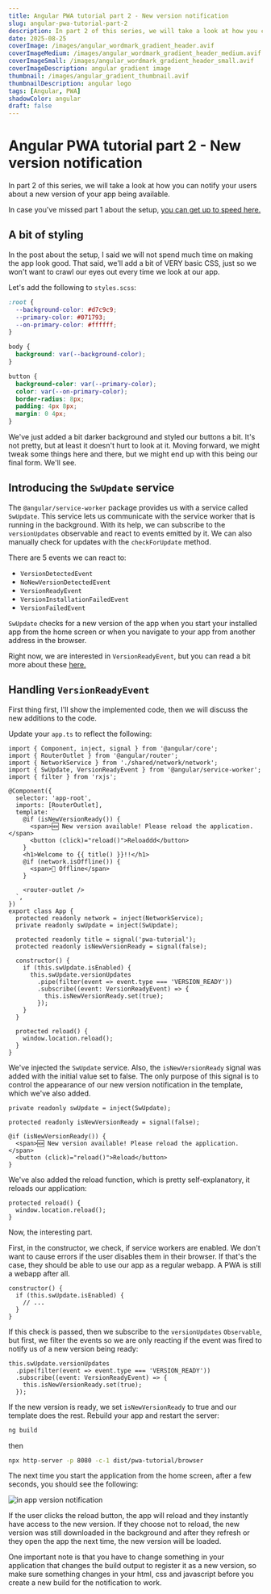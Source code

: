 ```yaml
---
title: Angular PWA tutorial part 2 - New version notification
slug: angular-pwa-tutorial-part-2
description: In part 2 of this series, we will take a look at how you can notify your users about a new version of your app being available
date: 2025-08-25
coverImage: /images/angular_wordmark_gradient_header.avif
coverImageMedium: /images/angular_wordmark_gradient_header_medium.avif
coverImageSmall: /images/angular_wordmark_gradient_header_small.avif
coverImageDescription: angular gradient image
thumbnail: /images/angular_gradient_thumbnail.avif
thumbnailDescription: angular logo
tags: [Angular, PWA]
shadowColor: angular
draft: false
---
```


# Angular PWA tutorial part 2 - New version notification

In part 2 of this series, we will take a look at how you can notify your users about a new version of your app being available.

In case you've missed part 1 about the setup, [you can get up to speed here.](https://bneuhausz.dev/blog/angular-pwa-tutorial-part-1)

## A bit of styling

In the post about the setup, I said we will not spend much time on making the app look good. That said, we'll add a bit of VERY basic CSS, just so we won't want to crawl our eyes out every time we look at our app.

Let's add the following to ``styles.scss``:

```scss
:root {
  --background-color: #d7c9c9;
  --primary-color: #071793;
  --on-primary-color: #ffffff;
}

body {
  background: var(--background-color);
}

button {
  background-color: var(--primary-color);
  color: var(--on-primary-color);
  border-radius: 8px;
  padding: 4px 8px;
  margin: 0 4px;
}
```

We've just added a bit darker background and styled our buttons a bit. It's not pretty, but at least it doesn't hurt to look at it. Moving forward, we might tweak some things here and there, but we might end up with this being our final form. We'll see.

## Introducing the ``SwUpdate`` service

The ``@angular/service-worker`` package provides us with a service called ``SwUpdate``. This service lets us communicate with the service worker that is running in the background. With its help, we can subscribe to the ``versionUpdates`` observable and react to events emitted by it. We can also manually check for updates with the ``checkForUpdate`` method.

There are 5 events we can react to:

- ``VersionDetectedEvent``
- ``NoNewVersionDetectedEvent``
- ``VersionReadyEvent``
- ``VersionInstallationFailedEvent``
- ``VersionFailedEvent``

``SwUpdate`` checks for a new version of the app when you start your installed app from the home screen or when you navigate to your app from another address in the browser.

Right now, we are interested in ``VersionReadyEvent``, but you can read a bit more about these [here.](https://angular.dev/ecosystem/service-workers/communications)

## Handling ``VersionReadyEvent``

First thing first, I'll show the implemented code, then we will discuss the new additions to the code.

Update your ``app.ts`` to reflect the following:

```angular-ts
import { Component, inject, signal } from '@angular/core';
import { RouterOutlet } from '@angular/router';
import { NetworkService } from './shared/network/network';
import { SwUpdate, VersionReadyEvent } from '@angular/service-worker';
import { filter } from 'rxjs';

@Component({
  selector: 'app-root',
  imports: [RouterOutlet],
  template: `
    @if (isNewVersionReady()) {
      <span>🆕 New version available! Please reload the application.</span>
      <button (click)="reload()">Reloaddd</button>
    }
    <h1>Welcome to {{ title() }}!!</h1>
    @if (network.isOffline()) {
      <span>🚫 Offline</span>
    }

    <router-outlet />
  `,
})
export class App {
  protected readonly network = inject(NetworkService);
  private readonly swUpdate = inject(SwUpdate);

  protected readonly title = signal('pwa-tutorial');
  protected readonly isNewVersionReady = signal(false);

  constructor() {
    if (this.swUpdate.isEnabled) {
      this.swUpdate.versionUpdates
        .pipe(filter(event => event.type === 'VERSION_READY'))
        .subscribe((event: VersionReadyEvent) => {
          this.isNewVersionReady.set(true);
        });
    }
  }

  protected reload() {
    window.location.reload();
  }
}

```

We've injected the ``SwUpdate`` service. Also, the ``isNewVersionReady`` signal was added with the initial value set to false. The only purpose of this signal is to control the appearance of our new version notification in the template, which we've also added.

```angular-ts
private readonly swUpdate = inject(SwUpdate);

protected readonly isNewVersionReady = signal(false);
```

```angular-html
@if (isNewVersionReady()) {
  <span>🆕 New version available! Please reload the application.</span>
  <button (click)="reload()">Reload</button>
}
```

We've also added the reload function, which is pretty self-explanatory, it reloads our application:

```angular-ts
protected reload() {
  window.location.reload();
}
```

Now, the interesting part.

First, in the constructor, we check, if service workers are enabled. We don't want to cause errors if the user disables them in their browser. If that's the case, they should be able to use our app as a regular webapp. A PWA is still a webapp after all.

```angular-ts
constructor() {
  if (this.swUpdate.isEnabled) {
    // ...
  }
}
```

If this check is passed, then we subscribe to the ``versionUpdates`` ``Observable``, but first, we filter the events so we are only reacting if the event was fired to notify us of a new version being ready:

```angular-ts
this.swUpdate.versionUpdates
  .pipe(filter(event => event.type === 'VERSION_READY'))
  .subscribe((event: VersionReadyEvent) => {
    this.isNewVersionReady.set(true);
  });
```

If the new version is ready, we set ``isNewVersionReady`` to true and our template does the rest. Rebuild your app and restart the server:

```bash
ng build
```

then

```bash
npx http-server -p 8080 -c-1 dist/pwa-tutorial/browser
```

The next time you start the application from the home screen, after a few seconds, you should see the following:

![in app version notification](/images/pwa-tutorial/part-2/new_version_notification.avif)

If the user clicks the reload button, the app will reload and they instantly have access to the new version. If they choose not to reload, the new version was still downloaded in the background and after they refresh or they open the app the next time, the new version will be loaded.

One important note is that you have to change something in your application that changes the build output to register it as a new version, so make sure something changes in your html, css and javascript before you create a new build for the notification to work.